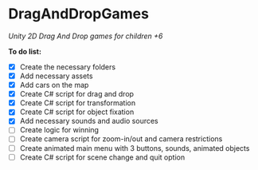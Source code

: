 # DragAndDropGames
_Unity 2D Drag And Drop games for children +6_

**To do list:**
- [x] Create the necessary folders 
- [x] Add necessary assets 
- [x] Add cars on the map
- [x] Create C# script for drag and drop
- [x] Create C# script for transformation
- [x] Create C# script for object fixation
- [x] Add necessary sounds and audio sources
- [ ] Create logic for winning
- [ ] Create camera script for zoom-in/out and camera restrictions
- [ ] Create animated main menu with 3 buttons, sounds, animated objects
- [ ] Create C# script for scene change and quit option